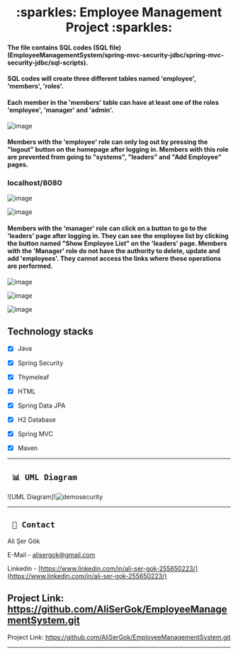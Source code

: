 
<div align="center"><h1> :sparkles: Employee Management Project :sparkles: </h1> </div>

#### The file contains SQL codes (SQL file)(EmployeeManagementSystem/spring-mvc-security-jdbc/spring-mvc-security-jdbc/sql-scripts).
#### SQL codes will create three different tables named 'employee', 'members', 'roles'.
#### Each member in the 'members' table can have at least one of the roles 'employee', 'manager' and 'admin'.
![image](https://github.com/AliSerGok/EmployeeManagementSystem/assets/98125147/729d7d86-b1fc-4af8-bb35-1eabc305b07f)
#### Members with the 'employee' role can only log out by pressing the "logout" button on the homepage after logging in. Members with this role are prevented from going to "systems", "leaders" and "Add Employee" pages. 

### localhost/8080


![image](https://github.com/AliSerGok/EmployeeManagementSystem/assets/98125147/0c2671af-955b-4f11-986e-cc61ae8b88d2)


![image](https://github.com/AliSerGok/EmployeeManagementSystem/assets/98125147/35d28f5b-9808-4feb-9293-cc7945f74731)

#### Members with the 'manager' role can click on a button to go to the 'leaders' page after logging in. They can see the employee list by clicking the button named "Show Employee List" on the 'leaders' page. Members with the 'Manager' role do not have the authority to delete, update and add 'employees'. They cannot access the links where these operations are performed. 

![image](https://github.com/AliSerGok/EmployeeManagementSystem/assets/98125147/6f38eea9-01dc-42b1-b949-a5ffa14b9e46)


![image](https://github.com/AliSerGok/EmployeeManagementSystem/assets/98125147/d93a1c7f-7222-4076-80ac-3a8c52785f50)


![image](https://github.com/AliSerGok/EmployeeManagementSystem/assets/98125147/e8ff93fa-bf22-4a83-9fb3-f9e4690300fd)





## Technology stacks

 - [x] Java
 
 - [x] Spring Security

 - [x] Thymeleaf

 - [x] HTML

 - [x] Spring Data JPA

 - [x] H2 Database

 - [x] Spring MVC

 - [x] Maven


---

  
  ## ` 📊 UML Diagram`
  
  ![UML Diagram]!![demosecurity](https://github.com/AliSerGok/EmployeeManagementSystem/assets/98125147/284c2bb9-b4fa-47b5-905c-3e6f28b8a2da)


---


## ` 📧 Contact`

Ali Şer Gök
  
E-Mail - [alisergok@gmail.com](mailto:alisergok@gmail.com)

Linkedin - [https://www.linkedin.com/in/ali-ser-gok-255650223/](https://www.linkedin.com/in/ali-ser-gok-255650223/)

Project Link: https://github.com/AliSerGok/EmployeeManagementSystem.git
---


Project Link: https://github.com/AliSerGok/EmployeeManagementSystem.git

---


